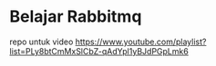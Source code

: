 # Belajar Rabbitmq
repo untuk video https://www.youtube.com/playlist?list=PLy8btCmMxSlCbZ-qAdYpl1yBJdPGpLmk6
